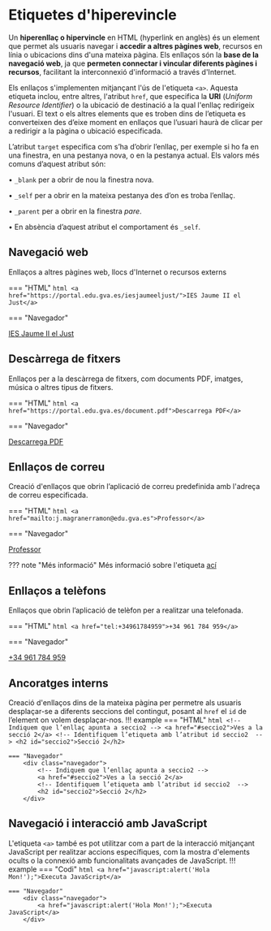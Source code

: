 # Etiquetes d'hiperevincle

Un **hiperenllaç o hipervincle** en HTML (hyperlink en anglès) és un element que permet als usuaris navegar i **accedir a altres pàgines web**, recursos en línia o ubicacions dins d'una mateixa pàgina. Els enllaços són la **base de la navegació web**, ja que **permeten connectar i vincular diferents pàgines i recursos**, facilitant la interconnexió d'informació a través d'Internet.

Els enllaços s'implementen mitjançant l'ús de l'etiqueta `<a>`. Aquesta etiqueta inclou, entre altres, l'atribut `href`, que especifica la **URI** (*Uniform Resource Identifier*) o la ubicació de destinació a la qual l'enllaç redirigeix l'usuari. El text o els altres elements que es troben dins de l’etiqueta es converteixen des d’eixe moment en enllaços que l’usuari haurà de clicar per a redirigir a la pàgina o ubicació especificada.

L’atribut `target` especifica com s’ha d’obrir l’enllaç, per exemple si ho fa en una finestra, en una pestanya nova, o en la pestanya actual. Els valors més comuns d’aquest atribut són:

• `_blank` per a obrir de nou la finestra nova.

• `_self` per a obrir en la mateixa pestanya des d’on es troba l’enllaç.

• `_parent` per a obrir en la finestra *pare*.

• En absència d’aquest atribut el comportament és `_self`.

## Navegació web

Enllaços a altres pàgines web, llocs d'Internet o recursos externs

=== "HTML"
    ``` html
    <a href="https://portal.edu.gva.es/iesjaumeeljust/">IES Jaume II el Just</a>
    ```

=== "Navegador"
    <div class="navegador">
        <a href="https://portal.edu.gva.es/iesjaumeeljust/">IES Jaume II el Just</a>
    </div>



## Descàrrega de fitxers

Enllaços per a la descàrrega de fitxers, com documents PDF, imatges, música o altres tipus de fitxers.

=== "HTML"
    ``` html
    <a href="https://portal.edu.gva.es/document.pdf">Descarrega PDF</a>
    ```

=== "Navegador"
    <div class="navegador">
        <a href="https://portal.edu.gva.es/document.pdf">Descarrega PDF</a>
    </div>



## Enllaços de correu

Creació d'enllaços que obrin l’aplicació de correu predefinida amb l'adreça de correu especificada.

=== "HTML"
    ``` html
    <a href="mailto:j.magranerramon@edu.gva.es">Professor</a>
    ```

=== "Navegador"
    <div class="navegador">
        <a href="mailto:j.magranerramon@edu.gva.es">Professor</a>
    </div>

??? note "Més informació"
    Més informació sobre l'etiqueta [ací](https://www.w3schools.com/tags/tag_a.asp)

## Enllaços a telèfons

Enllaços que obrin l’aplicació de telèfon per a realitzar una telefonada.

=== "HTML"
    ``` html
    <a href="tel:+34961784959">+34 961 784 959</a>
    ```

=== "Navegador"
    <div class="navegador">
        <a href="tel:+34961784959">+34 961 784 959</a>
    </div>

## Ancoratges interns

Creació d'enllaços dins de la mateixa pàgina per permetre als usuaris desplaçar-se a diferents seccions del contingut, posant al `href` el `id` de l’element on volem desplaçar-nos.
!!! example
    === "HTML"
        ``` html
        <!-- Indiquem que l’enllaç apunta a seccio2 -->
        <a href="#seccio2">Ves a la secció 2</a>
        <!-- Identifiquem l’etiqueta amb l’atribut id seccio2  -->
        <h2 id="seccio2">Secció 2</h2>
        ```

    === "Navegador"
        <div class="navegador">
            <!-- Indiquem que l’enllaç apunta a seccio2 -->
            <a href="#seccio2">Ves a la secció 2</a>
            <!-- Identifiquem l’etiqueta amb l’atribut id seccio2  -->
            <h2 id="seccio2">Secció 2</h2>
        </div>

## Navegació i interacció amb JavaScript
 L'etiqueta `<a>` també es pot utilitzar com a part de la interacció mitjançant JavaScript per realitzar accions específiques, com la mostra d'elements ocults o la connexió amb funcionalitats avançades de JavaScript.
!!! example
    === "Codi"
        ``` html
        <a href="javascript:alert('Hola Mon!');">Executa JavaScript</a>
        ```

    === "Navegador"
        <div class="navegador">
            <a href="javascript:alert('Hola Mon!');">Executa JavaScript</a>
        </div>